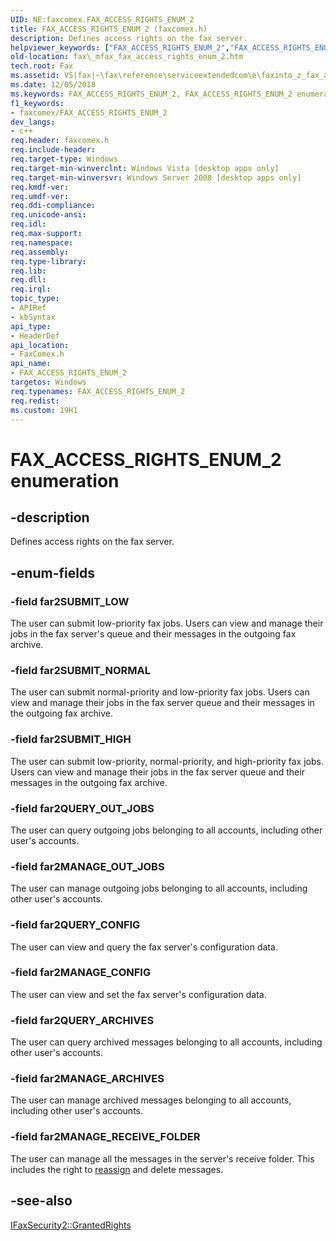 ```yaml
---
UID: NE:faxcomex.FAX_ACCESS_RIGHTS_ENUM_2
title: FAX_ACCESS_RIGHTS_ENUM_2 (faxcomex.h)
description: Defines access rights on the fax server.
helpviewer_keywords: ["FAX_ACCESS_RIGHTS_ENUM_2","FAX_ACCESS_RIGHTS_ENUM_2 enumeration [Fax Service]","_mfax_fax_access_rights_enum_2","far2MANAGE_ARCHIVES","far2MANAGE_CONFIG","far2MANAGE_OUT_JOBS","far2MANAGE_RECEIVE_FOLDER","far2QUERY_ARCHIVES","far2QUERY_CONFIG","far2QUERY_OUT_JOBS","far2SUBMIT_HIGH","far2SUBMIT_LOW","far2SUBMIT_NORMAL","fax._mfax_fax_access_rights_enum_2","faxcomex/FAX_ACCESS_RIGHTS_ENUM_2","faxcomex/far2MANAGE_ARCHIVES","faxcomex/far2MANAGE_CONFIG","faxcomex/far2MANAGE_OUT_JOBS","faxcomex/far2MANAGE_RECEIVE_FOLDER","faxcomex/far2QUERY_ARCHIVES","faxcomex/far2QUERY_CONFIG","faxcomex/far2QUERY_OUT_JOBS","faxcomex/far2SUBMIT_HIGH","faxcomex/far2SUBMIT_LOW","faxcomex/far2SUBMIT_NORMAL"]
old-location: fax\_mfax_fax_access_rights_enum_2.htm
tech.root: Fax
ms.assetid: VS|fax|~\fax\reference\serviceextendedcom\e\faxinto_z_fax_access_rights_enum_2.htm
ms.date: 12/05/2018
ms.keywords: FAX_ACCESS_RIGHTS_ENUM_2, FAX_ACCESS_RIGHTS_ENUM_2 enumeration [Fax Service], _mfax_fax_access_rights_enum_2, far2MANAGE_ARCHIVES, far2MANAGE_CONFIG, far2MANAGE_OUT_JOBS, far2MANAGE_RECEIVE_FOLDER, far2QUERY_ARCHIVES, far2QUERY_CONFIG, far2QUERY_OUT_JOBS, far2SUBMIT_HIGH, far2SUBMIT_LOW, far2SUBMIT_NORMAL, fax._mfax_fax_access_rights_enum_2, faxcomex/FAX_ACCESS_RIGHTS_ENUM_2, faxcomex/far2MANAGE_ARCHIVES, faxcomex/far2MANAGE_CONFIG, faxcomex/far2MANAGE_OUT_JOBS, faxcomex/far2MANAGE_RECEIVE_FOLDER, faxcomex/far2QUERY_ARCHIVES, faxcomex/far2QUERY_CONFIG, faxcomex/far2QUERY_OUT_JOBS, faxcomex/far2SUBMIT_HIGH, faxcomex/far2SUBMIT_LOW, faxcomex/far2SUBMIT_NORMAL
f1_keywords:
- faxcomex/FAX_ACCESS_RIGHTS_ENUM_2
dev_langs:
- c++
req.header: faxcomex.h
req.include-header: 
req.target-type: Windows
req.target-min-winverclnt: Windows Vista [desktop apps only]
req.target-min-winversvr: Windows Server 2008 [desktop apps only]
req.kmdf-ver: 
req.umdf-ver: 
req.ddi-compliance: 
req.unicode-ansi: 
req.idl: 
req.max-support: 
req.namespace: 
req.assembly: 
req.type-library: 
req.lib: 
req.dll: 
req.irql: 
topic_type:
- APIRef
- kbSyntax
api_type:
- HeaderDef
api_location:
- FaxComex.h
api_name:
- FAX_ACCESS_RIGHTS_ENUM_2
targetos: Windows
req.typenames: FAX_ACCESS_RIGHTS_ENUM_2
req.redist: 
ms.custom: 19H1
---
```


# FAX_ACCESS_RIGHTS_ENUM_2 enumeration


## -description


Defines access rights on the fax server.


## -enum-fields




### -field far2SUBMIT_LOW

The user can submit low-priority fax jobs. Users can view and manage their jobs in the fax server's queue and their messages in the outgoing fax archive.


### -field far2SUBMIT_NORMAL

The user can submit normal-priority and low-priority fax jobs. Users can view and manage their jobs in the fax server queue and their messages in the outgoing fax archive.


### -field far2SUBMIT_HIGH

The user can submit low-priority, normal-priority, and high-priority fax jobs. Users can view and manage their jobs in the fax server queue and their messages in the outgoing fax archive.


### -field far2QUERY_OUT_JOBS

The user can query outgoing jobs belonging to all accounts, including other user's accounts.


### -field far2MANAGE_OUT_JOBS

The user can manage outgoing jobs belonging to all accounts, including other user's accounts.


### -field far2QUERY_CONFIG

The user can view and query the fax server's configuration data.


### -field far2MANAGE_CONFIG

The user can view and set the fax server's configuration data.


### -field far2QUERY_ARCHIVES

The user can query archived messages belonging to all accounts, including other user's accounts.


### -field far2MANAGE_ARCHIVES

The user can manage archived messages belonging to all accounts, including other user's accounts.


### -field far2MANAGE_RECEIVE_FOLDER

The user can manage all the messages in the server's receive folder. This includes the right to <a href="https://docs.microsoft.com/previous-versions/windows/desktop/fax/-mfax-glossary">reassign</a> and delete messages.


## -see-also




<a href="https://docs.microsoft.com/previous-versions/windows/desktop/fax/-mfax-faxsecurity2-grantedrights-vb">IFaxSecurity2::GrantedRights</a>
 

 

